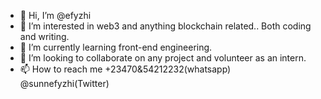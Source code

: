 - 👋 Hi, I’m @efyzhi
- 👀 I’m interested in web3 and anything blockchain related.. Both coding and writing. 
- 🌱 I’m currently learning front-end engineering. 
- 💞️ I’m looking to collaborate on any project and volunteer as an intern. 
- 📫 How to reach me +23470&54212232(whatsapp) @sunnefyzhi(Twitter) 

<!---
efyzhi/efyzhi is a ✨ special ✨ repository because its `README.md` (this file) appears on your GitHub profile.
You can click the Preview link to take a look at your changes.
--->
